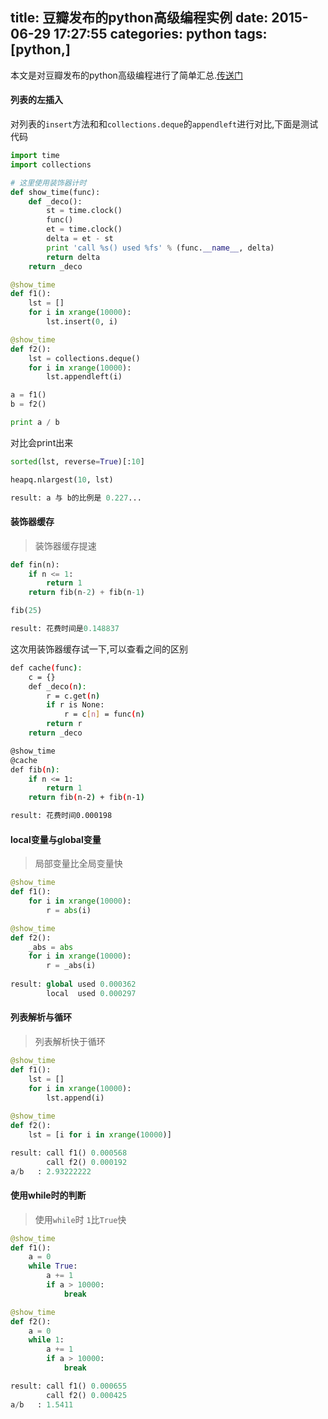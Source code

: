 title: 豆瓣发布的python高级编程实例
date: 2015-06-29 17:27:55
categories: python
tags: [python,]
---
本文是对豆瓣发布的python高级编程进行了简单汇总.[传送门](http://www.slideshare.net/hongqn/python-9915982?qid=e166e94d-5f2d-458e-8052-75c4375faa4d&v=qf1&b=&from_search=15)

#### 列表的左插入
对列表的`insert`方法和和`collections.deque`的`appendleft`进行对比,下面是测试代码
```python
import time
import collections

# 这里使用装饰器计时
def show_time(func):
    def _deco():
        st = time.clock()
        func()
        et = time.clock()
        delta = et - st
        print 'call %s() used %fs' % (func.__name__, delta)
        return delta
    return _deco

@show_time
def f1():
    lst = []
    for i in xrange(10000):
        lst.insert(0, i)

@show_time
def f2():
    lst = collections.deque()
    for i in xrange(10000):
        lst.appendleft(i)

a = f1()
b = f2()

print a / b
```
<!--more-->

对比会print出来

```python
sorted(lst, reverse=True)[:10]

heapq.nlargest(10, lst)

result: a 与 b的比例是 0.227...
```
#### 装饰器缓存
>装饰器缓存提速

```python
def fin(n):
    if n <= 1:
        return 1
    return fib(n-2) + fib(n-1)

fib(25)

result: 花费时间是0.148837
```
这次用装饰器缓存试一下,可以查看之间的区别
```bash
def cache(func):
    c = {}
    def _deco(n):
        r = c.get(n)
        if r is None:
            r = c[n] = func(n)
        return r
    return _deco

@show_time
@cache
def fib(n):
    if n <= 1:
        return 1
    return fib(n-2) + fib(n-1)

result: 花费时间0.000198
```
#### local变量与global变量
>局部变量比全局变量快

```python
@show_time
def f1():
    for i in xrange(10000):
        r = abs(i)

@show_time
def f2():
    _abs = abs
    for i in xrange(10000):
        r = _abs(i)
    
result: global used 0.000362 
        local  used 0.000297
```
#### 列表解析与循环
> 列表解析快于循环

```python
@show_time
def f1():
    lst = []
    for i in xrange(10000):
        lst.append(i)
        
@show_time
def f2():
    lst = [i for i in xrange(10000)]

result: call f1() 0.000568
        call f2() 0.000192
a/b   : 2.93222222
```
#### 使用while时的判断
> 使用`while`时 `1`比`True`快

```python
@show_time
def f1():
    a = 0 
    while True:
        a += 1
        if a > 10000:
            break

@show_time
def f2():
    a = 0
    while 1:
        a += 1
        if a > 10000:
            break

result: call f1() 0.000655
        call f2() 0.000425
a/b   : 1.5411
```

